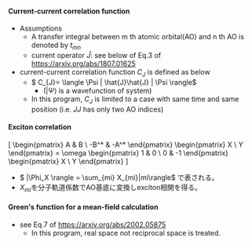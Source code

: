 <!-- <script type="text/javascript" async src="https://cdnjs.cloudflare.com/ajax/libs/mathjax/3.2.2/es5/tex-mml-chtml.min.js">
</script>
<script type="text/x-mathjax-config">
 MathJax.Hub.Config({
 tex2jax: {
 inlineMath: [['$', '$'] ],
 displayMath: [ ['$$','$$'], ["\\[","\\]"] ]
 }
 });
</script> -->
#### Current-current correlation function
- Assumptions
  - A transfer integral between m th atomic orbital(AO) and n th AO is denoted by $t_{mn}$
  - current operator $\hat{J}$: see below of Eq.3 of https://arxiv.org/abs/1807.01625
- current-current correlation function $C_{J}$ is defined as below
  - $ C_{J}= \langle \Psi | \hat{J}\hat{J} | \Psi \rangle$ 
    - ($|\Psi\rangle$ is a wavefunction of system)
  - In this program, $C_{J}$ is limited to a case with same time and same position (i.e. $JJ$ has only two AO indices)
 
 #### Exciton correlation
 \[
\begin{pmatrix}
A & B \\
-B^* & -A^*
\end{pmatrix}
\begin{pmatrix}
X \\
Y
\end{pmatrix}
= \omega
\begin{pmatrix}
1 & 0 \\
0 & -1
\end{pmatrix}
\begin{pmatrix}
X \\
Y
\end{pmatrix}
\]
- $ |\Phi_X \rangle = \sum_{mi} X_{mi}|mi\rangle$ で表される。
- $X_{mi}$を分子軌道係数でAO基底に変換しexciton相関を得る。

 #### Green's function for a mean-field calculation
 - see Eq.7 of https://arxiv.org/abs/2002.05875
   - In this program, real space not reciprocal space is treated.
